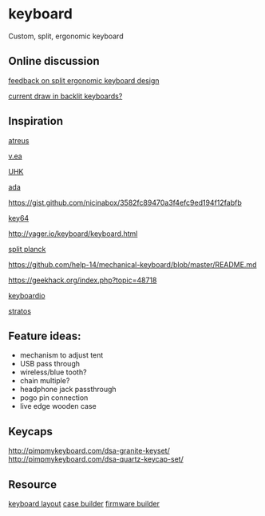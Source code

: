 # keyboard
Custom, split, ergonomic keyboard

## Online discussion

[feedback on split ergonomic keyboard design](https://www.reddit.com/r/MechanicalKeyboards/comments/5xdkqc/feedback_on_split_ergonomic_keyboard_design/)

[current draw in backlit keyboards?](https://www.reddit.com/r/MechanicalKeyboards/comments/5xtf0q/current_draw_in_backlit_keyboards/)


## Inspiration

[atreus](https://atreus.technomancy.us/)

[v.ea](http://oddforge.com/product/vea_information)

[UHK](https://ultimatehackingkeyboard.com/)

[ada](https://github.com/jcoleman/ada-keyboard/blob/master/README.md)

https://gist.github.com/nicinabox/3582fc89470a3f4efc9ed194f12fabfb

[key64](https://www.key64.org/)

http://yager.io/keyboard/keyboard.html

[split planck](http://hexwire.com/lets-split-planck-build/)

https://github.com/help-14/mechanical-keyboard/blob/master/README.md

https://geekhack.org/index.php?topic=48718

[keyboardio](https://shop.keyboard.io/)

[stratos](https://imgur.com/a/J0WIa)

## Feature ideas:

- mechanism to adjust tent
- USB pass through
- wireless/blue tooth?
- chain multiple?
- headphone jack passthrough
- pogo pin connection
- live edge wooden case

## Keycaps

http://pimpmykeyboard.com/dsa-granite-keyset/
http://pimpmykeyboard.com/dsa-quartz-keycap-set/


## Resource

[keyboard layout](http://www.keyboard-layout-editor.com/)
[case builder](http://builder.swillkb.com/)
[firmware builder](http://qmk.sized.io/)
